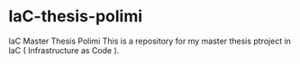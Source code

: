 # IaC-thesis-polimi
IaC Master Thesis Polimi
This is a repository for my master thesis ptroject in IaC ( Infrastructure as Code ).
